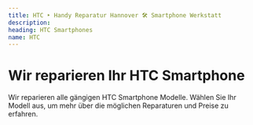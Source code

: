 ```yaml
---
title: HTC ‣ Handy Reparatur Hannover 🛠️ Smartphone Werkstatt
description: 
heading: HTC Smartphones
name: HTC
---
```


# Wir reparieren Ihr HTC Smartphone
Wir reparieren alle gängigen HTC Smartphone Modelle. Wählen Sie Ihr Modell aus, um mehr über die möglichen Reparaturen und Preise zu erfahren.